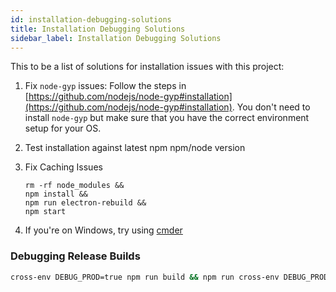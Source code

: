 ```yaml
---
id: installation-debugging-solutions
title: Installation Debugging Solutions
sidebar_label: Installation Debugging Solutions
---
```


This to be a list of solutions for installation issues with this project:

1. Fix `node-gyp` issues:
   Follow the steps in [https://github.com/nodejs/node-gyp#installation](https://github.com/nodejs/node-gyp#installation). You don't need to install `node-gyp` but make sure that you have the correct environment setup for your OS.
2. Test installation against latest npm npm/node version
3. Fix Caching Issues

   ```
   rm -rf node_modules &&
   npm install &&
   npm run electron-rebuild &&
   npm start
   ```

4. If you're on Windows, try using [cmder](http://cmder.net)

### Debugging Release Builds

```bash
cross-env DEBUG_PROD=true npm run build && npm run cross-env DEBUG_PROD=true npm start
```
